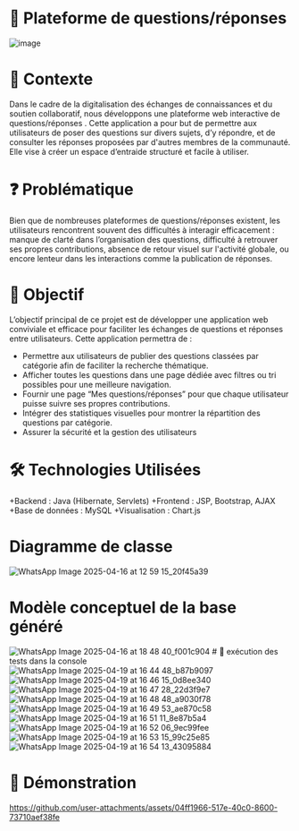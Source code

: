# 📌 Plateforme de questions/réponses

![image](https://github.com/user-attachments/assets/6549c00e-e2a4-48b2-8e2e-aa4fec6dfed3)

# 📘 Contexte
Dans le cadre de la digitalisation des échanges de connaissances et du soutien collaboratif, nous développons 
une plateforme web interactive de questions/réponses
. Cette application a pour but de permettre aux utilisateurs de poser des questions sur divers sujets, d’y répondre, et de consulter les réponses proposées par d'autres membres de la communauté. 
 Elle vise à créer un espace d’entraide structuré et facile à utiliser.
# ❓ Problématique
Bien que de nombreuses plateformes de questions/réponses existent, les utilisateurs rencontrent souvent des difficultés à interagir efficacement : manque de clarté dans l’organisation des questions, difficulté à retrouver ses propres contributions, absence de retour visuel sur l'activité globale, ou encore lenteur dans les interactions comme la publication de réponses.

# 🎯 Objectif
L’objectif principal de ce projet est de développer une application web conviviale et efficace pour faciliter les échanges de questions et réponses entre utilisateurs. Cette application permettra de :

+ Permettre aux utilisateurs de publier des questions classées par catégorie afin de faciliter la recherche thématique.
+ Afficher toutes les questions dans une page dédiée avec filtres ou tri possibles pour une meilleure navigation.
+ Fournir une page “Mes questions/réponses” pour que chaque utilisateur puisse suivre ses propres contributions.
+ Intégrer des statistiques visuelles  pour montrer la répartition des questions par catégorie.
+ Assurer la sécurité et la gestion des utilisateurs
 # 🛠️ Technologies Utilisées 
+Backend : Java (Hibernate, Servlets)
+Frontend : JSP, Bootstrap, AJAX
+Base de données : MySQL
+Visualisation : Chart.js
  # Diagramme de classe
  
  ![WhatsApp Image 2025-04-16 at 12 59 15_20f45a39](https://github.com/user-attachments/assets/958b2bc0-30d5-4d1c-bebb-822591fc2d7d)

  # Modèle conceptuel de la base généré
  
  ![WhatsApp Image 2025-04-16 at 18 48 40_f001c904](https://github.com/user-attachments/assets/f4ad8d30-5916-47f4-96aa-9da6f696c0d0)
    # 🎯 exécution des tests dans la console
    ![WhatsApp Image 2025-04-19 at 16 44 48_b87b9097](https://github.com/user-attachments/assets/2e74288c-4ca7-48d1-b9d0-af29c9035b68)
    ![WhatsApp Image 2025-04-19 at 16 46 15_0d8ee340](https://github.com/user-attachments/assets/5da2e704-b994-448e-91b9-ed98982b9807)
    ![WhatsApp Image 2025-04-19 at 16 47 28_22d3f9e7](https://github.com/user-attachments/assets/f4885e88-0eec-463d-9476-1238a9d1e673)
    ![WhatsApp Image 2025-04-19 at 16 48 48_a9030f78](https://github.com/user-attachments/assets/904302f7-d72b-4e72-a62f-e7b12ac49086)
    ![WhatsApp Image 2025-04-19 at 16 49 53_ae870c58](https://github.com/user-attachments/assets/e67a47f4-1b22-40c1-b2e3-c84ca6d0fa80)
    ![WhatsApp Image 2025-04-19 at 16 51 11_8e87b5a4](https://github.com/user-attachments/assets/e198b99e-c876-4b98-84c8-01f12c37cae8)
    ![WhatsApp Image 2025-04-19 at 16 52 06_9ec99fee](https://github.com/user-attachments/assets/d117d8cc-24ad-4956-9e99-3fee48229f92)
    ![WhatsApp Image 2025-04-19 at 16 53 15_99c25e85](https://github.com/user-attachments/assets/2edd4a04-9e15-41cb-8f31-411462717774)
    ![WhatsApp Image 2025-04-19 at 16 54 13_43095884](https://github.com/user-attachments/assets/c2c87ed2-1f88-4e8e-b991-00147e93504b)



    

# 🎥 Démonstration






https://github.com/user-attachments/assets/04ff1966-517e-40c0-8600-73710aef38fe







